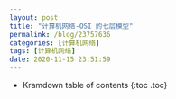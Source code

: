 ```yaml
---
layout: post
title: "计算机网络-OSI 的七层模型"
permalink: /blog/23757636
categories: [计算机网络]
tags: [计算机网络]
date: 2020-11-15 23:51:59
---
```


* Kramdown table of contents
{:toc .toc}

